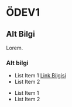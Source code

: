 # ÖDEV1

## Alt Bilgi
Lorem.

### Alt bilgi

- List Item 1 [Link Bilgisi](https://kodluyoruz.org)
- List Item 2

* List Item 1
* List Item 2
